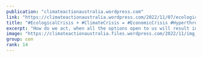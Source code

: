 ```yaml
---
publication: "climateactionaustralia.wordpress.com"
link: "https://climateactionaustralia.wordpress.com/2022/11/07/ecologicalcrisis-climatecrisis-economiccrisis-hyperthreat-tellthetruth-cop27-demand-climateaction-sdg13/"
title: "#EcologicalCrisis + #ClimateCrisis = #EconomicCrisis #Hyperthreat #TellTheTruth #COP27 demand #ClimateAction #SDG13"
excerpt: "How do we act, when all the options open to us will result in harm. This piece seeks to acknowledge and accept this dilemma, that there maybe no clear resolution. Yet each one of us – if we are hon…"
image: "https://climateactionaustralia.files.wordpress.com/2022/11/img_1966.jpg"
group: con
rank: 14
---
```

